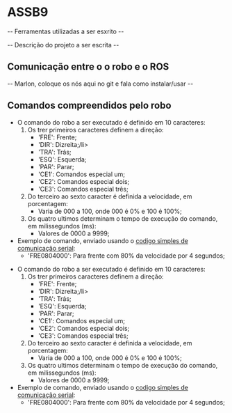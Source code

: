 # ASSB9

-- Ferramentas utilizadas a ser esxrito --

-- Descrição do projeto a ser escrita --


## Comunicação entre o o robo e o ROS

-- Marlon, coloque os nós aqui no git e fala como instalar/usar --

## Comandos compreendidos pelo robo
<ul>
    <li>O comando do robo a ser executado é definido em 10 caracteres:
        <ol>
            <li>Os trer primeiros caracteres definem a direção:
                <ul>
                    <li>'FRE': Frente;</li>
                    <li>'DIR': Dizreita;/li>
                    <li>'TRA': Trás;</li>
                    <li>'ESQ': Esquerda;</li>
                    <li>'PAR': Parar;</li>
                    <li>'CE1': Comandos especial um;</li>
                    <li>'CE2': Comandos especial dois;</li>
                    <li>'CE3': Comandos especial três;</li>
                </ul>
            </li>
            <li>Do terceiro ao sexto caracter é definida a velocidade, em porcentagem:
                <ul>
                    <li>Varia de 000 a 100, onde 000 é 0% e 100 é 100%;</li>
                </ul>
            </li>
            <li>Os quatro ultimos determinam o tempo de execução do comando, em milissegundos (ms):
                <ul>
                    <li>Valores de 0000 a 9999;</li>
                </ul>
            </li>
        </ol>
        <li>Exemplo de comando, enviado usando o <a href="/Comunicação serial (python)/cmdSerial.py">codigo simples de comunicação serial</a>:
            <ul>
                <li>'FRE0804000': Para frente com 80% da velocidade por 4 segundos;</li>
            </ul>
        </li>
    </li>
</ul>
<ul>
    <li>O comando do robo a ser executado é definido em 10 caracteres:
        <ol>
            <li>Os trer primeiros caracteres definem a direção:
                <ul>
                    <li>'FRE': Frente;</li>
                    <li>'DIR': Dizreita;/li>
                    <li>'TRA': Trás;</li>
                    <li>'ESQ': Esquerda;</li>
                    <li>'PAR': Parar;</li>
                    <li>'CE1': Comandos especial um;</li>
                    <li>'CE2': Comandos especial dois;</li>
                    <li>'CE3': Comandos especial três;</li>
                </ul>
            </li>
            <li>Do terceiro ao sexto caracter é definida a velocidade, em porcentagem:
                <ul>
                    <li>Varia de 000 a 100, onde 000 é 0% e 100 é 100%;</li>
                </ul>
            </li>
            <li>Os quatro ultimos determinam o tempo de execução do comando, em milissegundos (ms):
                <ul>
                    <li>Valores de 0000 a 9999;</li>
                </ul>
            </li>
        </ol>
        <li>Exemplo de comando, enviado usando o <a href="/Comunicação serial (python)/cmdSerial.py">codigo simples de comunicação serial</a>:
            <ul>
                <li>'FRE0804000': Para frente com 80% da velocidade por 4 segundos;</li>
            </ul>
        </li>
    </li>
</ul>

